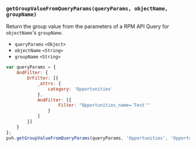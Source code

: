 ### ``getGroupValueFromQueryParams(queryParams, objectName, groupName)``
Return the group value from the parameters of a RPM API Query for ``objectName``'s ``groupName``.
- `queryParams` `<Object>`
- `objectName` `<String>`
- `groupName` `<String>`

```js
var queryParams = {
    AndFilter: {
        OrFilter: [{
            _attrs: {
                category: 'Opportunities'
            },
            AndFilter: [{
                    Filter: "Opportunities_name='Test'"
                }
            ]
        }]
    }
};
pvh.getGroupValueFromQueryParams(queryParams, 'Opportunities', 'Opportunities_name');
```